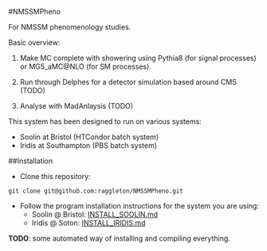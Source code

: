 #NMSSMPheno

For NMSSM phenomenology studies.

Basic overview:

1) Make MC complete with showering using Pythia8 (for signal processes) or MG5_aMC@NLO (for SM processes).

2) Run through Delphes for a detector simulation based around CMS (TODO)

3) Analyse with MadAnlaysis (TODO)

This system has been designed to run on various systems:
- Soolin at Bristol (HTCondor batch system)
- Iridis at Southampton (PBS batch system)

##Installation

- Clone this repository:

```
git clone git@github.com:raggleton/NMSSMPheno.git
```

- Follow the program installation instructions for the system you are using:
    - Soolin @ Bristol: [INSTALL_SOOLIN.md](INSTALL_SOOLIN.md)
    - Iridis @ Soton: [INSTALL_IRIDIS.md](INSTALL_IRIDIS.md)

**TODO**: some automated way of installing and compiling everything.